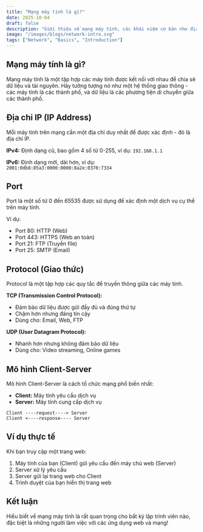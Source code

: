 ```yaml
---
title: "Mạng máy tính là gì?"
date: 2025-10-04
draft: false
description: "Giới thiệu về mạng máy tính, các khái niệm cơ bản như địa chỉ IP, Port, Protocol và mô hình Client-Server."
image: "/images/blogs/network-intro.svg"
tags: ["Network", "Basics", "Introduction"]
---
```


## Mạng máy tính là gì?

Mạng máy tính là một tập hợp các máy tính được kết nối với nhau để chia sẻ dữ liệu và tài nguyên. Hãy tưởng tượng nó như một hệ thống giao thông - các máy tính là các thành phố, và dữ liệu là các phương tiện di chuyển giữa các thành phố.

## Địa chỉ IP (IP Address)

Mỗi máy tính trên mạng cần một địa chỉ duy nhất để được xác định - đó là địa chỉ IP.

**IPv4:** Định dạng cũ, bao gồm 4 số từ 0-255, ví dụ: `192.168.1.1`

**IPv6:** Định dạng mới, dài hơn, ví dụ: `2001:0db8:85a3:0000:0000:8a2e:0370:7334`

## Port

Port là một số từ 0 đến 65535 được sử dụng để xác định một dịch vụ cụ thể trên máy tính.

Ví dụ:
- Port 80: HTTP (Web)
- Port 443: HTTPS (Web an toàn)
- Port 21: FTP (Truyền file)
- Port 25: SMTP (Email)

## Protocol (Giao thức)

Protocol là một tập hợp các quy tắc để truyền thông giữa các máy tính.

**TCP (Transmission Control Protocol):**
- Đảm bảo dữ liệu được gửi đầy đủ và đúng thứ tự
- Chậm hơn nhưng đáng tin cậy
- Dùng cho: Email, Web, FTP

**UDP (User Datagram Protocol):**
- Nhanh hơn nhưng không đảm bảo dữ liệu
- Dùng cho: Video streaming, Online games

## Mô hình Client-Server

Mô hình Client-Server là cách tổ chức mạng phổ biến nhất:

- **Client:** Máy tính yêu cầu dịch vụ
- **Server:** Máy tính cung cấp dịch vụ

```
Client ----request----> Server
Client <----response---- Server
```

## Ví dụ thực tế

Khi bạn truy cập một trang web:
1. Máy tính của bạn (Client) gửi yêu cầu đến máy chủ web (Server)
2. Server xử lý yêu cầu
3. Server gửi lại trang web cho Client
4. Trình duyệt của bạn hiển thị trang web

## Kết luận

Hiểu biết về mạng máy tính là rất quan trọng cho bất kỳ lập trình viên nào, đặc biệt là những người làm việc với các ứng dụng web và mạng!

